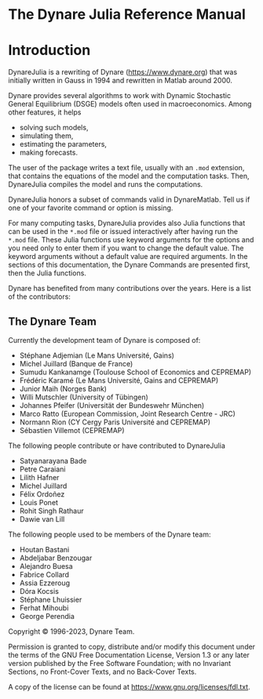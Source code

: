# The Dynare Julia Reference Manual
# Introduction 

DynareJulia is a rewriting of Dynare (https://www.dynare.org) that was initially written in
Gauss in 1994 and rewritten in Matlab around 2000.

Dynare provides several algorithms to work with Dynamic Stochastic
General Equilibrium (DSGE) models often used in macroeconomics. Among
other features, it helps
 - solving such models,
 - simulating them,
 - estimating the parameters,
 - making forecasts.
 
The user of the package writes a text file, usually with an `.mod`
extension, that contains the equations of the model and the
computation tasks. Then, DynareJulia compiles the model and runs the computations.

DynareJulia honors a subset of commands valid in DynareMatlab. Tell us if one of your favorite command or option is missing.

For many computing tasks, DynareJulia provides also Julia functions that can be used in the `*.mod` file or issued interactively after having run the `*.mod` file. These Julia functions use keyword arguments for the options and you need only to enter them if you want to change the default value. The keyword arguments without a default value are required arguments. In the sections of this documentation, the Dynare Commands are presented first, then the Julia functions.

Dynare has benefited from many contributions over the years. Here is a list of the contributors:

## The Dynare Team

Currently the development team of Dynare is composed of:

-   Stéphane Adjemian (Le Mans Université, Gains)
-   Michel Juillard (Banque de France)
-   Sumudu Kankanamge (Toulouse School of Economics and CEPREMAP)
-   Frédéric Karamé (Le Mans Université, Gains and CEPREMAP)
-   Junior Maih (Norges Bank)
-   Willi Mutschler (University of Tübingen)
-   Johannes Pfeifer (Universität der Bundeswehr München)
-   Marco Ratto (European Commission, Joint Research Centre - JRC)
-   Normann Rion (CY Cergy Paris Université and CEPREMAP)
-   Sébastien Villemot (CEPREMAP)

The following people contribute or have contributed to  DynareJulia
-   Satyanarayana Bade
-   Petre Caraiani
-   Lilith Hafner
-   Michel Juillard
-   Félix Ordoñez
-   Louis Ponet
-   Rohit Singh Rathaur
-   Dawie van Lill

The following people used to be members of the Dynare team:

-   Houtan Bastani
-   Abdeljabar Benzougar
-   Alejandro Buesa
-   Fabrice Collard
-   Assia Ezzeroug
-   Dóra Kocsis
-   Stéphane Lhuissier
-   Ferhat Mihoubi
-   George Perendia

Copyright © 1996-2023, Dynare Team.

Permission is granted to copy, distribute and/or modify this document
under the terms of the GNU Free Documentation License, Version 1.3 or
any later version published by the Free Software Foundation; with no
Invariant Sections, no Front-Cover Texts, and no Back-Cover Texts.

A copy of the license can be found at
<https://www.gnu.org/licenses/fdl.txt>.



